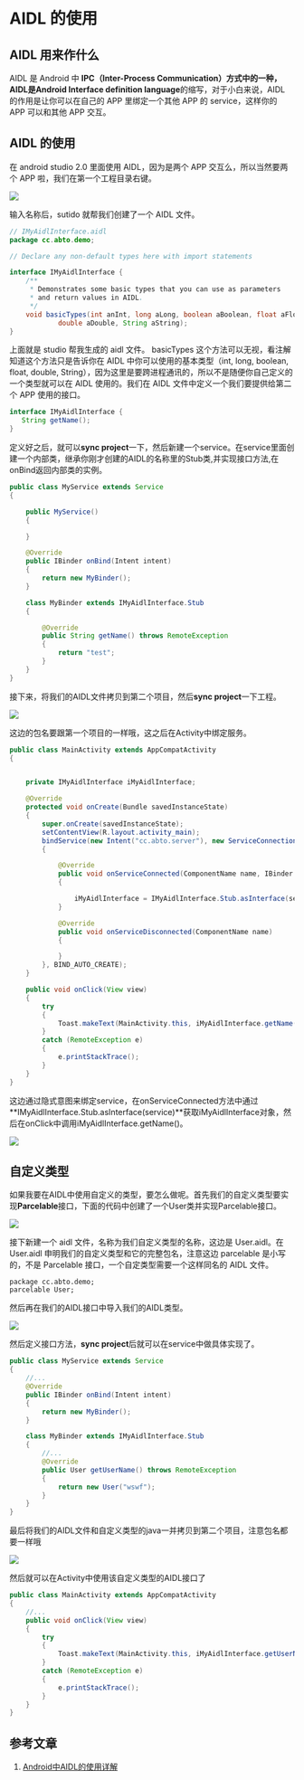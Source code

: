 # AIDL 的使用

## AIDL 用来作什么

AIDL 是 Android 中 **IPC（Inter-Process Communication）**方式中的一种，AIDL是**Android Interface definition language**的缩写，对于小白来说，AIDL 的作用是让你可以在自己的 APP 里绑定一个其他 APP 的 service，这样你的 APP 可以和其他 APP 交互。

 ## AIDL 的使用

在 android studio 2.0 里面使用 AIDL，因为是两个 APP 交互么，所以当然要两个 APP 啦，我们在第一个工程目录右键。

![](https://upload-images.jianshu.io/upload_images/2099385-d68440c5786c6047.jpg)

输入名称后，sutido 就帮我们创建了一个 AIDL 文件。

```java
// IMyAidlInterface.aidl
package cc.abto.demo;

// Declare any non-default types here with import statements

interface IMyAidlInterface {
    /**
     * Demonstrates some basic types that you can use as parameters
     * and return values in AIDL.
     */
    void basicTypes(int anInt, long aLong, boolean aBoolean, float aFloat,
            double aDouble, String aString);
}
```

上面就是 studio 帮我生成的 aidl 文件。 basicTypes 这个方法可以无视，看注解知道这个方法只是告诉你在 AIDL 中你可以使用的基本类型（int, long, boolean, float, double, String），因为这里是要跨进程通讯的，所以不是随便你自己定义的一个类型就可以在 AIDL 使用的。我们在 AIDL 文件中定义一个我们要提供给第二个 APP 使用的接口。

```java
interface IMyAidlInterface {
   String getName();
}
```

定义好之后，就可以**sync project**一下，然后新建一个service。在service里面创建一个内部类，继承你刚才创建的AIDL的名称里的Stub类,并实现接口方法,在onBind返回内部类的实例。

```java
public class MyService extends Service
{

    public MyService()
    {

    }

    @Override
    public IBinder onBind(Intent intent)
    {
        return new MyBinder();
    }

    class MyBinder extends IMyAidlInterface.Stub
    {

        @Override
        public String getName() throws RemoteException
        {
            return "test";
        }
    }
}
```

接下来，将我们的AIDL文件拷贝到第二个项目，然后**sync project**一下工程。

![](https://upload-images.jianshu.io/upload_images/2099385-585fbc5fb15906e8.png)

这边的包名要跟第一个项目的一样哦，这之后在Activity中绑定服务。

```java
public class MainActivity extends AppCompatActivity
{


    private IMyAidlInterface iMyAidlInterface;

    @Override
    protected void onCreate(Bundle savedInstanceState)
    {
        super.onCreate(savedInstanceState);
        setContentView(R.layout.activity_main);
        bindService(new Intent("cc.abto.server"), new ServiceConnection()
        {

            @Override
            public void onServiceConnected(ComponentName name, IBinder service)
            {

                iMyAidlInterface = IMyAidlInterface.Stub.asInterface(service);
            }

            @Override
            public void onServiceDisconnected(ComponentName name)
            {

            }
        }, BIND_AUTO_CREATE);
    }

    public void onClick(View view)
    {
        try
        {
            Toast.makeText(MainActivity.this, iMyAidlInterface.getName(), Toast.LENGTH_SHORT).show();
        }
        catch (RemoteException e)
        {
            e.printStackTrace();
        }
    }
}
```

这边通过隐式意图来绑定service，在onServiceConnected方法中通过**IMyAidlInterface.Stub.asInterface(service)**获取iMyAidlInterface对象，然后在onClick中调用iMyAidlInterface.getName()。

![](https://upload-images.jianshu.io/upload_images/2099385-0bc46eaf6923f712.png)

## 自定义类型

如果我要在AIDL中使用自定义的类型，要怎么做呢。首先我们的自定义类型要实现**Parcelable**接口，下面的代码中创建了一个User类并实现Parcelable接口。

![](https://upload-images.jianshu.io/upload_images/2099385-575c252bdc2790f1.png)

接下新建一个 aidl 文件，名称为我们自定义类型的名称，这边是 User.aidl。在 User.aidl 申明我们的自定义类型和它的完整包名，注意这边 parcelable 是小写的，不是 Parcelable 接口，一个自定类型需要一个这样同名的 AIDL 文件。

```
package cc.abto.demo;
parcelable User;
```

然后再在我们的AIDL接口中导入我们的AIDL类型。

![](https://upload-images.jianshu.io/upload_images/2099385-2352fd543be79349.png)

然后定义接口方法，**sync project**后就可以在service中做具体实现了。

```java
public class MyService extends Service
{
    //...
    @Override
    public IBinder onBind(Intent intent)
    {
        return new MyBinder();
    }

    class MyBinder extends IMyAidlInterface.Stub
    {
        //...
        @Override
        public User getUserName() throws RemoteException
        {
            return new User("wswf");
        }
    }
}
```

最后将我们的AIDL文件和自定义类型的java一并拷贝到第二个项目，注意包名都要一样哦

![](https://upload-images.jianshu.io/upload_images/2099385-63e992963f1bd552.png)

然后就可以在Activity中使用该自定义类型的AIDL接口了

```java
public class MainActivity extends AppCompatActivity
{
    //...
    public void onClick(View view)
    {
        try
        {
            Toast.makeText(MainActivity.this, iMyAidlInterface.getUserName().getName(), Toast.LENGTH_SHORT).show();
        }
        catch (RemoteException e)
        {
            e.printStackTrace();
        }
    }
}
```

## 参考文章

1. [Android中AIDL的使用详解](https://www.jianshu.com/p/d1fac6ccee98)

